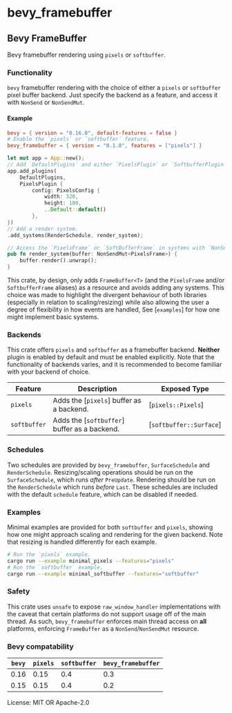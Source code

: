 # bevy_framebuffer

## Bevy FrameBuffer
Bevy framebuffer rendering using `pixels` or `softbuffer`.

### Functionality

`bevy` framebuffer rendering with the choice of either a `pixels` or `softbuffer`
 pixel buffer backend. Just specify the backend as a feature, and access it with
`NonSend` or `NonSendMut`.

#### Example

```toml
bevy = { version = "0.16.0", default-features = false }
# Enable the `pixels` or `softbuffer` feature.
bevy_framebuffer = { version = "0.1.0", features = ["pixels"] }
```

```rust
let mut app = App::new();
// Add `DefaultPlugins` and either `PixelsPlugin` or `SoftbufferPlugin` to your project.
app.add_plugins(
    DefaultPlugins,
    PixelsPlugin {
        config: PixelsConfig {
            width: 320,
            height: 180,
            ..Default::default()
        },
})
// Add a render system.
.add_systems(RenderSchedule, render_system);

// Access the `PixelsFrame` or `SoftBufferFrame` in systems with `NonSend` or `NonSendMut`.
pub fn render_system(buffer: NonSendMut<PixelsFrame>) {
    buffer.render().unwrap();
}
```

This crate, by design, only adds `FrameBuffer<T>` (and the `PixelsFrame` and/or
`SoftbufferFrame` aliases) as a resource and avoids adding any systems. This
choice was made to highlight the divergent behaviour of both libraries
(especially in relation to scaling/resizing) while also allowing the user a
degree of flexibility in how events are handled, See [`examples`] for how one
might implement basic systems.

### Backends

This crate offers `pixels` and `softbuffer` as a framebuffer backend. **Neither**
plugin is enabled by default and must be enabled explicitly. Note that the
functionality of backends varies, and it is recommended to become familiar with
your backend of choice.

Feature | Description | Exposed Type
---|---|---
`pixels` | Adds the [`pixels`] buffer as a backend. | [`pixels::Pixels`]
`softbuffer` | Adds the [`softbuffer`] buffer as a backend. | [`softbuffer::Surface`]

### Schedules

Two schedules are provided by `bevy_framebuffer`, `SurfaceSchedule` and `RenderSchedule`.
Resizing/scaling operations should be run on the `SurfaceSchedule`, which runs *after*
`PreUpdate`.  Rendering should be run on the `RenderSchedule` which runs *before* `Last`.
These schedules are included with the default `schedule` feature, which can be
disabled if needed.

### Examples

Minimal examples are provided for both `softbuffer` and `pixels`, showing how one might
approach scaling and rendering for the given backend. Note that resizing is handled
differently for each example.

```bash
# Run the `pixels` example.
cargo run --example minimal_pixels --features="pixels"
# Run the `softbuffer` example.
cargo run --example minimal_softbuffer --features="softbuffer"
```

### Safety

This crate uses `unsafe` to expose `raw_window_handler` implementations with
the caveat that certain platforms do not support usage off of the main thread.
As such, `bevy_framebuffer` enforces main thread access on **all** platforms,
enforcing `FrameBuffer` as a `NonSend`/`NonSendMut` resource.

### Bevy compatability

`bevy` | `pixels` | `softbuffer` | `bevy_framebuffer`
---|---|---|---
0.16 | 0.15 | 0.4 | 0.3
0.15 | 0.15 | 0.4 | 0.2

License: MIT OR Apache-2.0
